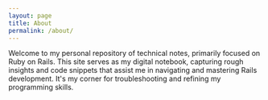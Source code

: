 ```yaml
---
layout: page
title: About
permalink: /about/
---
```

Welcome to my personal repository of technical notes, primarily focused on Ruby on Rails. This site serves as my digital notebook, capturing rough insights and code snippets that assist me in navigating and mastering Rails development. It's my corner for troubleshooting and refining my programming skills.

